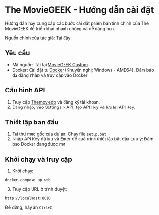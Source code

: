 # The MovieGEEK - Hướng dẫn cài đặt

Hướng dẫn này cung cấp các bước cài đặt phiên bản tinh chỉnh của The MovieGEEK để triển khai nhanh chóng và dễ dàng hơn.

Nguồn chính của tác giả: [Tại đây](https://github.com/practical-recommender-systems/moviegeek)

## Yêu cầu

- Mã nguồn: Tải tại [MovieGEEK Custom](https://github.com/toan704/recommendsys)
- Docker: Cài đặt từ [Docker](https://www.docker.com) (Khuyến nghị: Windows - AMD64). Đảm bảo đã đăng nhập và truy cập vào Docker

## Cấu hình API

1. Truy cập [Themoviedb](https://www.themoviedb.org/account/signup) và đăng ký tài khoản.
2. Đăng nhập, vào Settings > API, tạo API Key và lưu lại API Key.

## Thiết lập ban đầu

1. Tại thư mục gốc của dự án. Chạy file `setup.bat`
2. Nhập API Key đã lưu và Enter để quá trình thiết lập bắt đầu
Lưu ý: Đảm bảo Docker đang được mở

## Khởi chạy và truy cập

1. Khởi chạy:
```bash
docker-compose up web
```
3. Truy cập URL ở trình duyệt:
```bash
http://localhost:8010
```
Để dừng, hãy ấn `Ctrl+C`